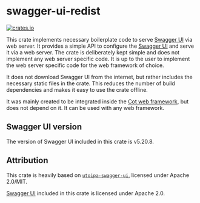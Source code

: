 # swagger-ui-redist

[![crates.io](https://img.shields.io/crates/v/swagger-ui-redist.svg)](https://crates.io/crates/swagger-ui-redist)

This crate implements necessary boilerplate code to serve [Swagger UI] via web
server. It provides a simple API to configure the [Swagger UI] and serve it
via a web server. The crate is deliberately kept simple and does not
implement any web server specific code. It is up to the user to
implement the web server specific code for the web framework of choice.

It does not download Swagger UI from the internet, but rather includes the necessary
static files in the crate. This reduces the number of build dependencies and
makes it easy to use the crate offline.

It was mainly created to be integrated inside the [Cot web framework](https://cot.rs/),
but does not depend on it. It can be used with any web framework.

## Swagger UI version

<!-- version -->The version of Swagger UI included in this crate is v5.20.8.

## Attribution

This crate is heavily based on [`utoipa-swagger-ui`](https://github.com/juhaku/utoipa),
licensed under Apache 2.0/MIT.

[Swagger UI] included in this crate is licensed under Apache 2.0.

[Swagger UI]: https://swagger.io/tools/swagger-ui/

